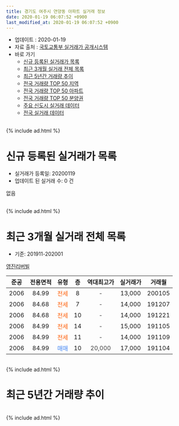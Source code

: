```yaml
---
title: 경기도 여주시 연양동 아파트 실거래 정보
date: 2020-01-19 06:07:52 +0900
last_modified_at: 2020-01-19 06:07:52 +0900
---
```


* 업데이트 : 2020-01-19
* 자료 출처 : [국토교통부 실거래가 공개시스템](http://rt.molit.go.kr)
* 바로 가기
    * [신규 등록된 실거래가 목록](#신규-등록된-실거래가-목록)
    * [최근 3개월 실거래 전체 목록](#최근-3개월-실거래-전체-목록)
    * [최근 5년간 거래량 추이](#최근-5년간-거래량-추이)
    * [전국 거래량 TOP 50 지역](https://apt-info.github.io/apt-trade-info/최근-3개월-전국에서-가장-거래가-많이-발생한-지역)
    * [전국 거래량 TOP 50 아파트](https://apt-info.github.io/apt-trade-info/최근-3개월-전국에서-가장-거래가-많이-발생한-아파트)
    * [전국 거래량 TOP 50 분양권](https://apt-info.github.io/apt-trade-info/최근-3개월-전국에서-가장-거래가-많이-발생한-분양권)
    * [주요 신도시 실거래 데이터](https://apt-info.github.io/apt-trade-info/주요-신도시)
    * [전국 실거래 데이터](https://apt-info.github.io/apt-trade-info/전국)
<br>
{% include ad.html %}
<br>

# 신규 등록된 실거래가 목록
* 실거래가 등록일: 20200119
* 업데이트 된 실거래 수: 0 건

없음

<br>
{% include ad.html %}
<br>

# 최근 3개월 실거래 전체 목록
* 기준: 201911-202001


[영진리버빌](https://search.naver.com/search.naver?query=%EA%B2%BD%EA%B8%B0%EB%8F%84+%EC%97%AC%EC%A3%BC%EC%8B%9C+%EC%97%B0%EC%96%91%EB%8F%99+%EC%98%81%EC%A7%84%EB%A6%AC%EB%B2%84%EB%B9%8C)

|준공|전용면적|유형|층|역대최고가|실거래가|거래월|
|:---:|:---:|:---:|:---:|:---:|:---:|:---:|
|2006|84.99|<span style="color:#ff5a00">전세</span>|8|<span style="color:#444444">-</span>|13,000|200105|
|2006|84.68|<span style="color:#ff5a00">전세</span>|7|<span style="color:#444444">-</span>|14,000|191207|
|2006|84.68|<span style="color:#ff5a00">전세</span>|10|<span style="color:#444444">-</span>|14,000|191221|
|2006|84.99|<span style="color:#ff5a00">전세</span>|14|<span style="color:#444444">-</span>|15,000|191105|
|2006|84.99|<span style="color:#ff5a00">전세</span>|11|<span style="color:#444444">-</span>|14,000|191109|
|2006|84.99|<span style="color:#4285f3">매매</span>|10|<span style="color:#444444">20,000</span>|17,000|191104|


<br>
{% include ad.html %}
<br>

# 최근 5년간 거래량 추이


<div style="width:100%;">
    <canvas id="deal_progress" height="200"></canvas>
</div>

<script>
new Chart(document.getElementById("deal_progress"), {
    type: 'line',
    data: {
        labels: ['201501','201502','201503','201504','201505','201506','201507','201508','201509','201510','201511','201512','201601','201602','201603','201604','201605','201606','201607','201608','201609','201610','201611','201612','201701','201702','201703','201704','201705','201706','201707','201708','201709','201710','201711','201712','201801','201802','201803','201804','201805','201806','201807','201808','201809','201810','201811','201812','201901','201902','201903','201904','201905','201906','201907','201908','201909','201910','201911','201912','202001'],
        datasets: [{
            label: '매매',
            pointRadius: 1,
            data: [4, 2, 3, 2, 6, 4, 6, 4, 3, 6, 2, 3, 3, 5, 3, 2, 5, 1, 2, 6, 2, 6, 2, 2, 0, 1, 0, 2, 0, 0, 2, 1, 5, 1, 1, 1, 4, 1, 2, 4, 2, 3, 0, 3, 2, 5, 0, 1, 1, 1, 2, 2, 1, 0, 2, 0, 2, 1, 1, 0, 0],
            borderColor: "rgba(255, 201, 14, 1)",
            backgroundColor: "rgba(255, 201, 14, 0.5)",
            fill: false,
            lineTension: 0
        },{
            label: '전월세',
            pointRadius: 1,
            data: [3, 1, 7, 0, 2, 2, 1, 4, 3, 4, 1, 0, 6, 1, 2, 4, 1, 5, 1, 4, 4, 1, 1, 2, 4, 7, 7, 1, 0, 3, 2, 2, 2, 2, 3, 1, 1, 3, 2, 2, 0, 1, 2, 2, 1, 5, 1, 1, 3, 1, 2, 2, 1, 1, 3, 2, 2, 1, 2, 2, 1],
            borderColor: "rgba(0, 141, 185, 1)",
            backgroundColor: "rgba(0, 141, 185, 0.5)",
            fill: false,
            lineTension: 0
        }
        ]
    },
    options: {
        responsive: true,
        title: {
            display: false
        },
        tooltips: {
            mode: 'index',
            intersect: false
        },
        hover: {
            mode: 'nearest',
            intersect: true
        },
        scales: {
            xAxes: [{
                display: true,
                scaleLabel: {
                    display: true,
                    labelString: '년/월'
                }
            }],
            yAxes: [{
                display: true,
                ticks: {
                    suggestedMin: 0,
                },
                scaleLabel: {
                    display: true,
                    labelString: '실거래 수'
                }
            }]
        }
    }
});

</script>


<br>
{% include ad.html %}
<br>

